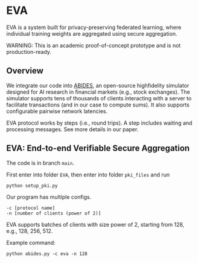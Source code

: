 # EVA

EVA is a system built for privacy-preserving federated learning, where individual training weights are aggregated using secure aggregation. 

WARNING: This is an academic proof-of-concept prototype and is not production-ready.

## Overview
We integrate our code into [ABIDES](https://github.com/jpmorganchase/abides-jpmc-public), an open-source highfidelity simulator designed for AI research in financial markets (e.g., stock exchanges). 
The simulator supports tens of thousands of clients interacting with a server to facilitate transactions (and in our case to compute sums). 
It also supports configurable pairwise network latencies.

EVA protocol works by steps (i.e., round trips). 
A step includes waiting and processing messages. 
See more details in our paper.

## EVA: End-to-end Verifiable Secure Aggregation
The code is in branch `main`.

First enter into folder `EVA`, then enter into folder `pki_files` and run
```
python setup_pki.py
```

Our program has multiple configs.
```
-c [protocol name] 
-n [number of clients (power of 2)]
```
EVA supports batches of clients with size power of 2, starting from 128,
e.g., 128, 256, 512.

Example command:
```
python abides.py -c eva -n 128
```



